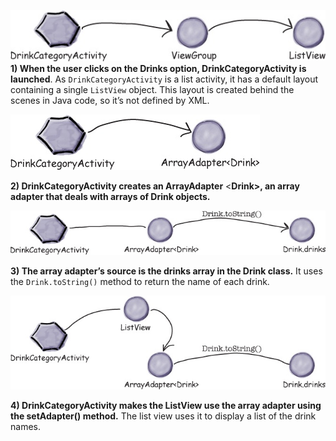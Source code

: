 ![](.guides/img/41.png)
**1) When the user clicks on the Drinks option, DrinkCategoryActivity is launched**. 
As `DrinkCategoryActivity` is a list activity, it has a default layout containing a single `ListView` object. This layout is created behind the scenes in Java code, so it’s not defined by XML.

![](.guides/img/42.png)

**2) DrinkCategoryActivity creates an ArrayAdapter** <**Drink>, an array adapter that deals with arrays of Drink objects.**

![](.guides/img/43.png)

**3) The array adapter’s source is the drinks array in the Drink class.**
It uses the `Drink.toString()` method to return the name of each drink.

![](.guides/img/44.png)

**4) DrinkCategoryActivity makes the ListView use the array adapter using the setAdapter() method.**
The list view uses it to display a list of the drink names.

